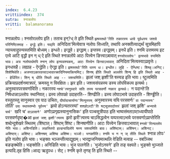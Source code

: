 ```yaml
---
index:  6.4.23
vrittiindex:  374
sutra:  श्नान्नलोपः
vritti:  balamanorama 
---
```


श्नान्नलोपः। श्नसोरल्लोप इति। तताच इन्?ध् ते इति स्थिते `झषस्तथो'रिति तकारस्य धत्वे पूर्वधस्य जश्त्वे परिनिष्टितमाह - इन्द्धे इति। यद्यपि `अनिदिता'मित्येवात्र नलोपः सिध्यति, तथापि अनक्तीत्याद्यर्थं सूत्रमिहापि न्याय्त्वादुपन्यस्तमिति बोध्यम्। इन्धते। इन्द्ध्वे। इन्द्धाम्। इन्तस्व।इन्द्ध्वम्। इनधै इति। श्नमि उत्तमस्य इट एत्वे आटि वृद्धौ इन न् ध् ऐ इति स्थिते श्नान्नलोपे आटः पित्त्वेन ङित्त्वाऽबावात् `श्नसोरल्लोपः' इत्यभावे रुपमिति भावः। अत्र नलोपार्थमपि श्नान् लोप इत्यावश्यकम्, आटः पित्त्वेन ङित्त्वाऽभावात् `अनिदिता'मित्यस्याऽप्रवृत्तेः। इनधावहै। लह्याह - ऐन्द्धेति। ऐन्द्धा इति। `झषस्तथो'रिति थस्य धः। इन्धीत। लुहि - ऐन्धिष्ट। शिष्लृ।अनिट्। शिशेषिथेति। अजन्ताऽकारवत्त्वाऽभावात्क्रादिनियमान्नित्यमिट्। शिनष् हीति स्थिते अल्लोपे शिन्ष् हि इति स्थिते आह -- हेर्धिरित। शिन् ष् धीति स्थिते आह -- जश्त्वमिति। `झलां जश् झशी'ति षस्यड इति भावः। ष्टुत्वमिति प्रक्रियाप्रदर्शनमात्रपरं, क्रमस्तु न विवक्षितः। झर इति। जश्त्वसंपन्नस्य डस्य लोपविकल्प इत्यर्थः। अनुस्वारपरसवर्णाविति। नकारस्य `नश्चे'त्यनुस्वारे सति तस्य परसवर्णो णकार इत्यर्थः। `न पदान्ते'ति निषेधान्नाऽल्लोपः स्थानिवत्। ढस्य लोपपक्षे उदाहरति-- शिण्ढीति। ढस्य लोपाऽभावे उदाहरति - शिण्ड्ढीति। वस्तुतस्तु सानुस्वार एव पाठ उचितः, `दीर्घादाचार्याणा'मित्युत्तरम् `अनुस्वारस्य ययि परसवर्णः' `वा पदान्तस्य' `तोर्लि' `उदः स्थास्तम्भोः पूर्वस्य' `झयो होऽन्यतरस्यां' `शश्छोऽरटी'ति षट्सूत्रपाठोत्तरं `झलां जश् झशि' `अभ्यासे चर्च' `खरि च' `वाऽवसाने' `अणोऽप्रगृह्यस्यानुनासिकः' इति पञ्चसूत्रीपाठ इति भाष्यसंमताऽष्टाध्यायीपाठे परसवर्णदृष्ट�आ `झलां जश् झशी'त्यस्य `झरो झरी'त्यस्य चाऽसिद्धत्वेन यय्परत्वाऽभावे परसवर्णाऽप्राप्तेरिति शब्देन्दुशेखरे स्थितम्।शिंष्टात्। शिंष्टम् शिंष्ट। शिनषाणीति। आटः पित्त्वेन ङित्तवाऽभावात् `श्नसो'रित्यल्लोप नेति भावः। अशिनडिति। लङस्तिपो हल्ङ्यादिलोपे षस्य जश्त्वमिति बावः। अशिंष्टाम्। अशिंषन्। अशिनट्। अशिष्टम्। अशिंष्ट। अशिनषम् अशिंष्व अशिंष्म। भञ्जो। भनक्तीति। श्नमि भ न न् ज् तीति स्थिते `श्नान्न लोपः' इति नलोप इति भावः। भङ्क्तः भञ्जन्तीत्याद्यूह्यम्। भारद्वाजनियमात्थलि वेडिति मत्वाह -- वबञ्जिथ बङङ्क्थेति। भङ्क्तेति। अनिडिति भावः। भुज पालनेति। `भुजोऽनवने' इति तङ् वक्ष्यते। भुङ्क्ते भुञ्जाते इत्यादि.तृह हिसि।आद्य ऋदुपधः। सेट्। श्नमि कृते तृणह् ति इति स्थिते --

